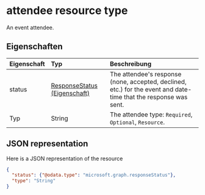 # <a name="attendee-resource-type"></a>attendee resource type

An event attendee.
## <a name="properties"></a>Eigenschaften
| Eigenschaft     | Typ   |Beschreibung|
|:---------------|:--------|:----------|
|status|[ResponseStatus (Eigenschaft)](responsestatus.md)|The attendee's response (none, accepted, declined, etc.) for the event and date-time that the response was sent.|
|Typ|String|The attendee type: `Required`, `Optional`, `Resource`.|


## <a name="json-representation"></a>JSON representation

Here is a JSON representation of the resource

<!-- {
  "blockType": "resource",
  "optionalProperties": [

  ],
  "@odata.type": "microsoft.graph.attendee"
}-->

```json
{
  "status": {"@odata.type": "microsoft.graph.responseStatus"},
  "type": "String"
}

```


<!-- uuid: 8fcb5dbc-d5aa-4681-8e31-b001d5168d79
2015-10-25 14:57:30 UTC -->
<!-- {
  "type": "#page.annotation",
  "description": "attendee resource",
  "keywords": "",
  "section": "documentation",
  "tocPath": ""
}-->